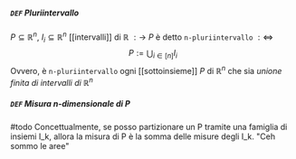 ##### `DEF` Pluriintervallo
$P \subseteq \mathbb{R}^n$, $I_i \subseteq \mathbb{R}^n$ [[intervalli]] di $\mathbb{R}$ $:\rightarrow$ $P$ è detto `n-pluriintervallo` $:\Leftrightarrow$
$$
P := \bigcup_{i \in [n]}I_i
$$
Ovvero, è `n-pluriintervallo` ogni [[sottoinsieme]] $P$ di $\mathbb{R}^n$ che sia _unione finita di intervalli di $\mathbb{R}^n$_

##### `DEF` Misura n-dimensionale di P
#todo 
Concettualmente, se posso partizionare un P tramite una famiglia di insiemi I_k, allora la misura di P è la somma delle misure degli I_k. "Ceh sommo le aree"

